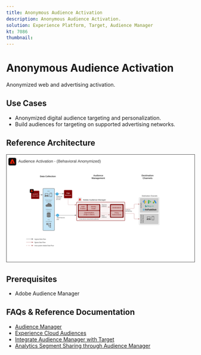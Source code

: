 ```yaml
---
title: Anonymous Audience Activation
description: Anonymous Audience Activation.
solution: Experience Platform, Target, Audience Manager
kt: 7086
thumbnail: 
---
```


# Anonymous Audience Activation

Anonymized web and advertising activation.

## Use Cases

* Anonymized digital audience targeting and personalization.
* Build audiences for targeting on supported advertising networks.

## Reference Architecture

<img src="assets/aam.svg" alt="Reference architecture for the Anonymous Audience Activation scenario" style="border:1px solid #4a4a4a"/>

## Prerequisites

* Adobe Audience Manager

## FAQs & Reference Documentation

* [Audience Manager](https://experienceleague.adobe.com/docs/audience-manager.html?lang=en)
* [Experience Cloud Audiences](https://experienceleague.adobe.com/docs/core-services/interface/audiences/audience-library.html)
* [Integrate Audience Manager with Target](https://experienceleague.adobe.com/docs/audience-manager/user-guide/implementation-integration-guides/integration-other-solutions/aam-target-integration.html)
* [Analytics Segment Sharing through Audience Manager](https://experienceleague.adobe.com/docs/analytics/components/segmentation/segmentation-workflow/seg-publish.html)















